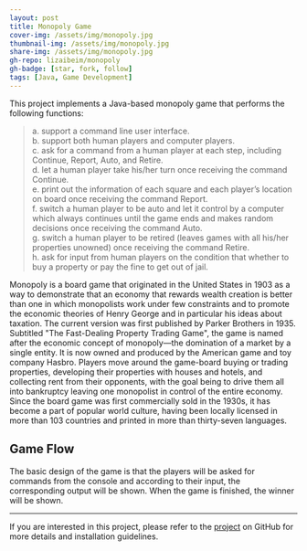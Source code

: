 ```yaml
---
layout: post
title: Monopoly Game
cover-img: /assets/img/monopoly.jpg
thumbnail-img: /assets/img/monopoly.jpg
share-img: /assets/img/monopoly.jpg
gh-repo: lizaibeim/monopoly
gh-badge: [star, fork, follow]
tags: [Java, Game Development]
---
```


This project implements a Java-based monopoly game that performs the following functions:    
> a. support a command line user interface.  
  b. support both human players and computer players.  
  c. ask for a command from a human player at each step, including Continue, Report, Auto, and Retire.  
  d. let a human player take his/her turn once receiving the command Continue.  
  e. print out the information of each square and each player’s location on board once receiving the command Report.  
  f. switch a human player to be auto and let it control by a computer which always continues until the game ends and 
     makes random decisions once receiving the command Auto.  
  g. switch a human player to be retired (leaves games with all his/her properties unowned) once receiving the command Retire.  
  h. ask for input from human players on the condition that whether to buy a property or pay the fine to get out of jail.  

Monopoly is a board game that originated in the United States in 1903 as a way to demonstrate that an economy that rewards wealth creation is better than one in which monopolists work under few constraints and to promote the economic theories of Henry George and in particular his ideas about taxation. The current version was first published by Parker Brothers in 1935. Subtitled "The Fast-Dealing Property Trading Game", the game is named after the economic concept of monopoly—the domination of a market by a single entity. It is now owned and produced by the American game and toy company Hasbro. Players move around the game-board buying or trading properties, developing their properties with houses and hotels, and collecting rent from their opponents, with the goal being to drive them all into bankruptcy leaving one monopolist in control of the entire economy. Since the board game was first commercially sold in the 1930s, it has become a part of popular world culture, having been locally licensed in more than 103 countries and printed in more than thirty-seven languages.

## Game Flow
The basic design of the game is that the players will be asked for commands from the console and according to their input, the corresponding output will be shown. When the game is finished, the winner will be shown.

---

If you are interested in this project, please refer to the [project](https://github.com/lizaibeim/monopoly) on GitHub for more details and installation guidelines.

